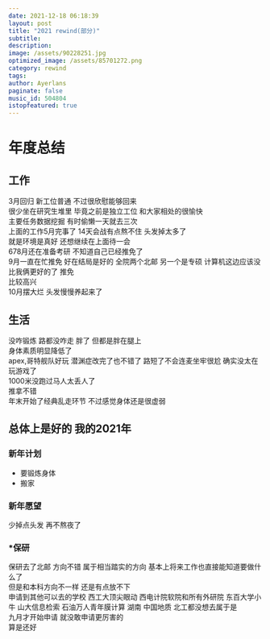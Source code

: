 ```yaml
---
date: 2021-12-18 06:18:39
layout: post
title: "2021 rewind(部分)"
subtitle:
description:
image: /assets/90228251.jpg
optimized_image: /assets/85701272.png
category: rewind
tags:
author: Ayerlans
paginate: false
music_id: 504804
istopfeatured: true
---
```

# 年度总结
## 工作
3月回归 新工位普通 不过很欣慰能够回来  
很少坐在研究生堆里 毕竟之前是独立工位 和大家相处的很愉快   
主要任务数据挖掘 有时偷懒一天就去三次  
上面的工作5月完事了 14天会战有点熬不住 头发掉太多了  
就是环境是真好 还想继续在上面待一会  
678月还在准备考研 不知道自己已经推免了  
9月一直在忙推免 好在结局是好的 全院两个北邮 另一个是专硕 计算机这边应该没比我俩更好的了 推免  
比较高兴  
10月摆大烂 头发慢慢养起来了  

## 生活
没咋锻炼 路都没咋走 胖了 但都是胖在腿上  
身体素质明显降低了  
apex,哥特舰队好玩 潜渊症改完了也不错了 路短了不会连麦坐牢很尬 确实没太在玩游戏了    
1000米没跑过马人太丢人了   
推拿不错  
年末开始了经典乱走环节 不过感觉身体还是很虚弱   
## 总体上是好的 我的2021年
### 新年计划  
- 要锻炼身体   
- 搬家  
### 新年愿望  
少掉点头发
再不熬夜了
### *保研  
保研去了北邮 方向不错 属于相当踏实的方向 基本上将来工作也直接能知道要做什么了   
但是和本科方向不一样 还是有点放不下  
申请到其他可以去的学校 西工大顶尖眼动 西电计院软院和所有外研院 东百大学小牛 山大信息检索 石油万人青年膜计算 湖南 中国地质 北工都没想去属于是  
九月才开始申请 就没敢申请更厉害的  
算是还好  
